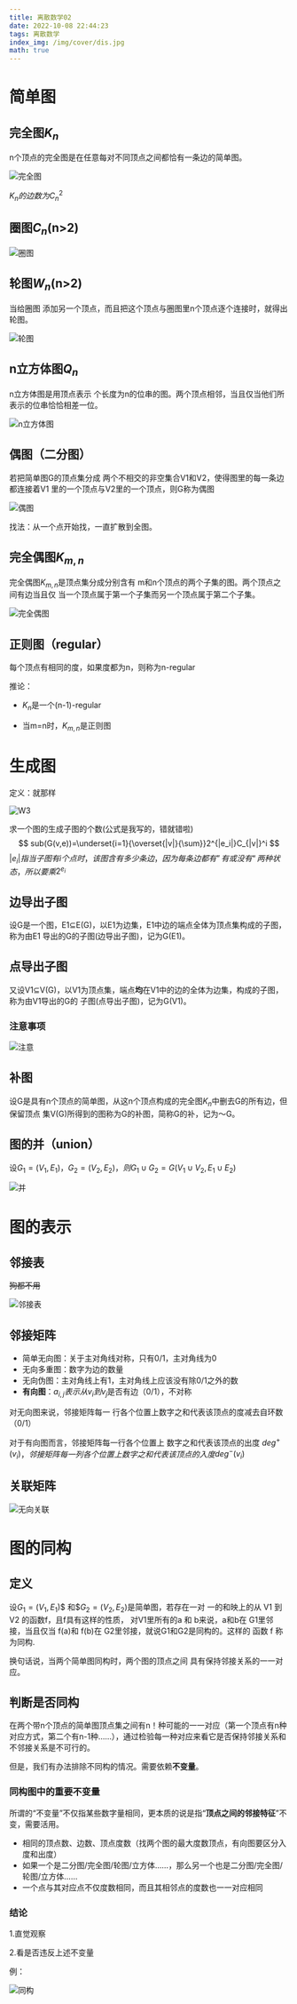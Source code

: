 ```yaml
---
title: 离散数学02
date: 2022-10-08 22:44:23
tags: 离散数学
index_img: /img/cover/dis.jpg
math: true
---
```


# 简单图

## 完全图$K_n$

n个顶点的完全图是在任意每对不同顶点之间都恰有一条边的简单图。

![完全图](/img/discrete-02/完全图.png)

$K_n$$的边数为$$C_n^2$

## 圈图$C_n$(n>2)

![圈图](/img/discrete-02/圈图.png)

## 轮图$W_n$(n>2)

当给圈图 添加另一个顶点，而且把这个顶点与圈图里n个顶点逐个连接时，就得出轮图。

![轮图](/img/discrete-02/轮图.png)

## n立方体图$Q_n$

n立方体图是用顶点表示 个长度为n的位串的图。两个顶点相邻，当且仅当他们所表示的位串恰恰相差一位。

![n立方体图](/img/discrete-02/nq.png)

## 偶图（二分图）

若把简单图G的顶点集分成 两个不相交的非空集合V1和V2，使得图里的每一条边都连接着V1 里的一个顶点与V2里的一个顶点，则G称为偶图

![偶图](/img/discrete-02/偶图.png)

找法：从一个点开始找，一直扩散到全图。

## 完全偶图$K_{m,n}$

完全偶图$K_{m,n}$是顶点集分成分别含有 m和n个顶点的两个子集的图。两个顶点之间有边当且仅 当一个顶点属于第一个子集而另一个顶点属于第二个子集。

![完全偶图](/img/discrete-02/完全偶图.png)

## 正则图（regular）

每个顶点有相同的度，如果度都为n，则称为n-regular

推论：

- $K_n$是一个(n-1)-regular

- 当m=n时，$K_{m,n}$是正则图

# 生成图

定义：就那样

![W3](/img/discrete-02/w3.png)

求一个图的生成子图的个数(公式是我写的，错就错啦)
$$
sub(G(v,e))=\underset{i=1}{\overset{|v|}{\sum}}2^{|e_i|}C_{|v|}^i
$$
$|e_i|$$指当子图有i个点时，该图含有多少条边，因为每条边都有”有或没有“两种状态，所以要乘$$2^{e_i}$

## 边导出子图

设G是一个图，E1⊆E(G)，以E1为边集，E1中边的端点全体为顶点集构成的子图，称为由E1 导出的G的子图(边导出子图)，记为G(E1)。

## 点导出子图

又设V1⊆V(G)，以V1为顶点集，端点**均**在V1中的边的全体为边集，构成的子图，称为由V1导出的G的 子图(点导出子图)，记为G(V1)。

### 注意事项

![注意](/img/discrete-02/注意.png)

## 补图

设G是具有n个顶点的简单图，从这n个顶点构成的完全图$K_n$中删去G的所有边，但保留顶点 集V(G)所得到的图称为G的补图，简称G的补，记为～G。

## 图的并（union）

设$G_1=(V_1,E_1)$$，$$G_2=(V_2,E_2)$$，则$$G_1\cup G_2=G(V_1\cup V_2,E_1\cup E_2)$

![并](/img/discrete-02/union.png)

# 图的表示

## 邻接表

~~狗都不用~~

![邻接表](/img/discrete-02/邻接表.png)

## 邻接矩阵

- 简单无向图：关于主对角线对称，只有0/1，主对角线为0
- 无向多重图：数字为边的数量
- 无向伪图：主对角线上有1，主对角线上应该没有除0/1之外的数
- **有向图**：$a_{i,j}$$表示从$$v_i$$到$$v_j$是否有边（0/1），不对称

对无向图来说，邻接矩阵每一 行各个位置上数字之和代表该顶点的度减去自环数（0/1）

对于有向图而言，邻接矩阵每一行各个位置上 数字之和代表该顶点的出度 $deg^+(v_i )$$，邻接矩阵每一列各个位置上 数字之和代表该顶点的入度$$deg^- (v_i )$

## 关联矩阵

![无向关联](/img/discrete-02/无向关联.png)

# 图的同构

## 定义

设$G_1= (V_1, E_1)$$ 和$$G_2= (V_2, E_2)$是简单图，若存在一对 一的和映上的从 V1 到V2 的函数f，且f具有这样的性质， 对V1里所有的a 和 b来说，a和b在 G1里邻接，当且仅当 f(a)和 f(b)在 G2里邻接，就说G1和G2是同构的。这样的 函数 f 称为同构. 

换句话说，当两个简单图同构时，两个图的顶点之间 具有保持邻接关系的一一对应。

## 判断是否同构

在两个带n个顶点的简单图顶点集之间有n！种可能的一一对应（第一个顶点有n种对应方式，第二个有n-1种……），通过检验每一种对应来看它是否保持邻接关系和不邻接关系是不可行的。

但是，我们有办法排除不同构的情况。需要依赖**不变量**。

### 同构图中的重要不变量 

所谓的“不变量”不仅指某些数字量相同，更本质的说是指“**顶点之间的邻接特征**”不变，需要活用。

- 相同的顶点数、边数、顶点度数（找两个图的最大度数顶点，有向图要区分入度和出度）
- 如果一个是二分图/完全图/轮图/立方体……，那么另一个也是二分图/完全图/轮图/立方体……
- 一个点与其对应点不仅度数相同，而且其相邻点的度数也一一对应相同

### 结论

1.直觉观察

2.看是否违反上述不变量

例：

![同构](/img/discrete-02/同构.png)

